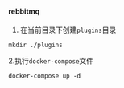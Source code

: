 #### rebbitmq

1. 在当前目录下创建`plugins`目录

```shell script
mkdir ./plugins
```

2.执行`docker-compose`文件

```shell script
docker-compose up -d
```